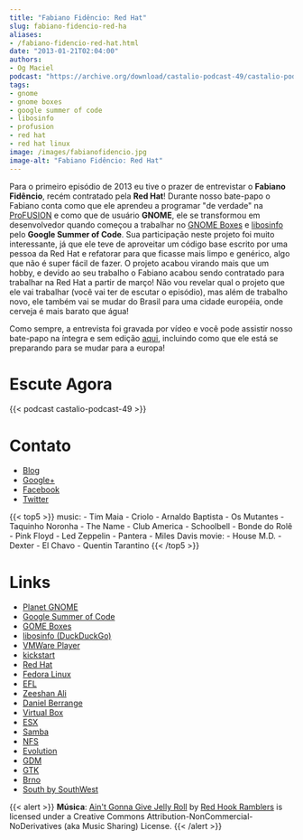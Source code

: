 ```yaml
---
title: "Fabiano Fidêncio: Red Hat"
slug: fabiano-fidencio-red-ha
aliases:
- /fabiano-fidencio-red-hat.html
date: "2013-01-21T02:04:00"
authors:
- Og Maciel
podcast: "https://archive.org/download/castalio-podcast-49/castalio-podcast-49.mp3"
tags:
- gnome
- gnome boxes
- google summer of code
- libosinfo
- profusion
- red hat
- red hat linux
image: /images/fabianofidencio.jpg
image-alt: "Fabiano Fidêncio: Red Hat"
---
```


Para o primeiro episódio de 2013 eu tive o prazer de entrevistar o
**Fabiano Fidêncio**, recém contratado pela **Red Hat**! Durante nosso
bate-papo o Fabiano conta como que ele aprendeu a programar \"de
verdade\" na [ProFUSION](http://www.profusion.mobi/) e como que de
usuário **GNOME**, ele se transformou em desenvolvedor quando começou a
trabalhar no [GNOME Boxes](https://live.gnome.org/Boxes) e
[libosinfo](https://www.redhat.com/mailman/listinfo/libosinfo) pelo
**Google Summer of Code**. Sua participação neste projeto foi muito
interessante, já que ele teve de aproveitar um código base escrito por
uma pessoa da Red Hat e refatorar para que ficasse mais limpo e
genérico, algo que não é super fácil de fazer. O projeto acabou virando
mais que um hobby, e devido ao seu trabalho o Fabiano acabou sendo
contratado para trabalhar na Red Hat a partir de março! Não vou revelar
qual o projeto que ele vai trabalhar (você vai ter de escutar o
episódio), mas além de trabalho novo, ele também vai se mudar do Brasil
para uma cidade européia, onde cerveja é mais barato que água!

Como sempre, a entrevista foi gravada por vídeo e você pode assistir
nosso bate-papo na íntegra e sem edição [aqui](http://bit.ly/Vfblgu),
incluindo como que ele está se preparando para se mudar para a europa!

# Escute Agora

{{< podcast castalio-podcast-49 >}}

# Contato

- [Blog](http://blog.fidencio.org/)
- [Google+](https://plus.google.com/116512253405346448508)
- [Facebook](https://www.facebook.com/fabianofidencio)
- [Twitter](https://twitter.com/ffidencio)

{{< top5 >}}
music:
    - Tim Maia
    - Criolo
    - Arnaldo Baptista
    - Os Mutantes
    - Taquinho Noronha
    - The Name
    - Club America
    - Schoolbell
    - Bonde do Rolê
    - Pink Floyd
    - Led Zeppelin
    - Pantera
    - Miles Davis
movie:
    - House M.D.
    - Dexter
    - El Chavo
    - Quentin Tarantino
{{< /top5 >}}

# Links

- [Planet GNOME](https://duckduckgo.com/?q=Planet+GNOME)
- [Google Summer of Code](https://duckduckgo.com/?q=Google+Summer+of+Code)
- [GOME Boxes](https://duckduckgo.com/?q=GOME+Boxes)
- [libosinfo (DuckDuckGo)](https://duckduckgo.com/?q=libosinfo)
- [VMWare Player](https://duckduckgo.com/?q=VMWare+Player)
- [kickstart](https://duckduckgo.com/?q=kickstart)
- [Red Hat](https://duckduckgo.com/?q=Red+Hat)
- [Fedora Linux](https://duckduckgo.com/?q=Fedora+Linux)
- [EFL](https://duckduckgo.com/?q=EFL)
- [Zeeshan Ali](https://duckduckgo.com/?q=Zeeshan+Ali)
- [Daniel Berrange](https://duckduckgo.com/?q=Daniel+Berrange)
- [Virtual Box](https://duckduckgo.com/?q=Virtual+Box)
- [ESX](https://duckduckgo.com/?q=ESX)
- [Samba](https://duckduckgo.com/?q=Samba)
- [NFS](https://duckduckgo.com/?q=NFS)
- [Evolution](https://duckduckgo.com/?q=Evolution)
- [GDM](https://duckduckgo.com/?q=GDM)
- [GTK](https://duckduckgo.com/?q=GTK)
- [Brno](https://duckduckgo.com/?q=Brno)
- [South by SouthWest](https://duckduckgo.com/?q=South+by+SouthWest)

{{< alert >}}
**Música**: [Ain\'t Gonna Give Jelly
Roll](http://freemusicarchive.org/music/Red_Hook_Ramblers/Live__WFMU_on_Antique_Phonograph_Music_Program_with_MAC_Feb_8_2011/Red_Hook_Ramblers_-_12_-_Aint_Gonna_Give_Jelly_Roll)
by [Red Hook Ramblers](http://www.redhookramblers.com/) is licensed under a
Creative Commons Attribution-NonCommercial-NoDerivatives (aka Music Sharing)
License.
{{< /alert >}}
